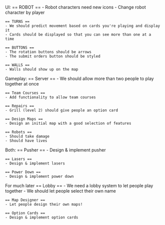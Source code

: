 UI:
    == ROBOT ==
    - Robot characters need new icons
    - Change robot character by player

    == TURNS ==
    - We should predict movement based on cards you're playing and display it
    - Cards should be displayed so that you can see more than one at a time

    == BUTTONS ==
    - The rotation buttons should be arrows
    - The submit orders button should be styled

    == WALLS ==
    - Walls should show up on the map

Gameplay:
    == Server ==
    - We should allow more than two people to play together at once

    == Team Courses ==
    - Add functionality to allow team courses

    == Repairs ==
    - Grill (level 2) should give people an option card

    == Design Maps ==
    - Design an initial map with a good selection of features

    == Robots ==
    - Should take damage
    - Should have lives

Both:
    == Pusher ==
    - Design & implement pusher

    == Lasers ==
    - Design & implement lasers

    == Power Down ==
    - Design & implement power down


For much later
    == Lobby ==
    - We need a lobby system to let people play together
    - We should let people select their own name

    == Map Designer ==
    - Let people design their own maps!

    == Option Cards ==
    - Design & implement option cards